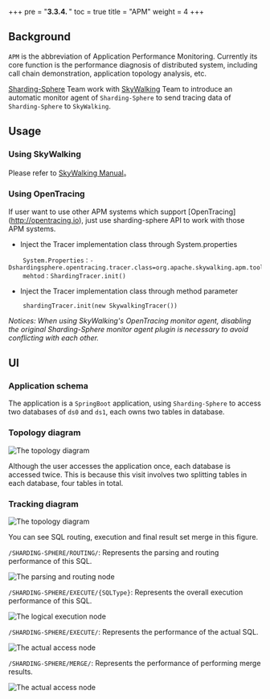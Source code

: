 +++
pre = "<b>3.3.4. </b>"
toc = true
title = "APM"
weight = 4
+++

## Background

`APM` is the abbreviation of Application Performance Monitoring. Currently its core function is the performance diagnosis of distributed system, including call chain demonstration, application topology analysis, etc.

[Sharding-Sphere](http://shardingsphere.io) Team work with [SkyWalking](http://skywalking.io) Team to introduce an automatic monitor agent of `Sharding-Sphere` to send tracing data of `Sharding-Sphere` to `SkyWalking`.

## Usage

### Using SkyWalking

Please refer to [SkyWalking Manual](https://github.com/OpenSkywalking/skywalking/wiki/Quick-start-chn)。

### Using OpenTracing

If user want to use other APM systems which support [OpenTracing] (http://opentracing.io), just use sharding-sphere API to work with those APM systems.

* Inject the Tracer implementation class through System.properties
```
    System.Properties：-Dshardingsphere.opentracing.tracer.class=org.apache.skywalking.apm.toolkit.opentracing.SkywalkingTracer
    mehtod：ShardingTracer.init()                          
```

* Inject the Tracer implementation class through method parameter
```
    shardingTracer.init(new SkywalkingTracer())   
```

*Notices: When using SkyWalking's OpenTracing monitor agent, disabling the original Sharding-Sphere monitor agent plugin is necessary to avoid conflicting with each other.*

## UI

### Application schema

The application is a ` SpringBoot ` application, using ` Sharding-Sphere ` to access two databases of `ds0` and `ds1`, each owns two tables in database.

### Topology diagram

![The topology diagram](http://ovfotjrsi.bkt.clouddn.com/apm/apm-topology-new.png)

Although the user accesses the application once, each database is accessed twice. This is because this visit involves two splitting tables in each database, four tables in total.

### Tracking diagram

![The topology diagram](http://ovfotjrsi.bkt.clouddn.com/apm/apm-trace-new.png)

You can see SQL routing, execution and final result set merge in this figure.

`/SHARDING-SPHERE/ROUTING/`: Represents the parsing and routing performance of this SQL.

![The parsing and routing node](http://ovfotjrsi.bkt.clouddn.com/apm/apm-route-span.png)

`/SHARDING-SPHERE/EXECUTE/{SQLType}`: Represents the overall execution performance of this SQL.

![The logical execution node](http://ovfotjrsi.bkt.clouddn.com/apm/apm-execute-overall-span.png)

`/SHARDING-SPHERE/EXECUTE/`: Represents the performance of the actual SQL.

![The actual access node](http://ovfotjrsi.bkt.clouddn.com/apm/apm-execute-span.png)

`/SHARDING-SPHERE/MERGE/`: Represents the performance of performing merge results.

![The actual access node](http://ovfotjrsi.bkt.clouddn.com/apm/apm-merge-span.png)
